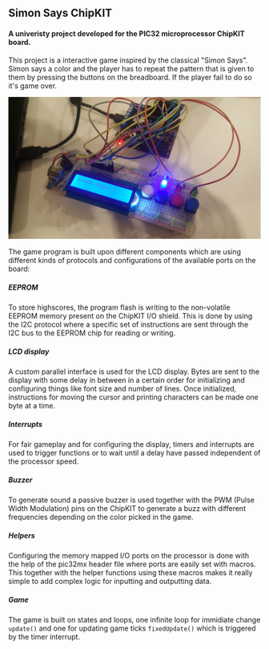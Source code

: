 ## Simon Says ChipKIT
#### A univeristy project developed for the PIC32 microprocessor ChipKIT board.

This project is a interactive game inspired by the classical "Simon Says". Simon says a color and the player has to repeat the pattern that is given to them by pressing the buttons on the breadboard. If the player fail to do so it's game over.

[![Simon Says](simon-says.jpg)](https://www.youtube.com/watch?v=PQqSkQ8x7jQ)

The game program is built upon different components which are using different kinds of protocols and configurations of the available ports on the board:

##### EEPROM
To store highscores, the program flash is writing to the non-volatile EEPROM memory present on the ChipKIT I/O shield. This is done by using the I2C protocol where a specific set of instructions are sent through the I2C bus to the EEPROM chip for reading or writing.

##### LCD display
A custom parallel interface is used for the LCD display. Bytes are sent to the display with some delay in between in a certain order for initializing and configuring things like font size and number of lines. Once initialized, instructions for moving the cursor and printing characters can be made one byte at a time.

##### Interrupts
For fair gameplay and for configuring the display, timers and interrupts are used to trigger functions or to wait until a delay have passed independent of the processor speed.

##### Buzzer
To generate sound a passive buzzer is used together with the PWM (Pulse Width Modulation) pins on the ChipKIT to generate a buzz with different frequencies depending on the color picked in the game.

##### Helpers
Configuring the memory mapped I/O ports on the processor is done with the help of the pic32mx header file where ports are easily set with macros. This together with the helper functions using these macros makes it really simple to add complex logic for inputting and outputting data.

##### Game
The game is built on states and loops, one infinite loop for immidiate change `update()` and one for updating game ticks `fixedUpdate()` which is triggered by the timer interrupt.
